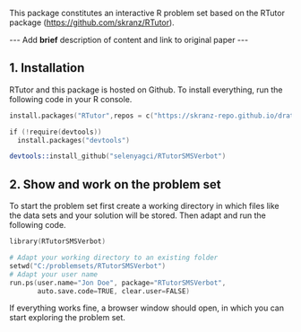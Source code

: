 This package constitutes an interactive R problem set based on the RTutor package (https://github.com/skranz/RTutor). 

--- Add **brief** description of content and link to original paper ---

## 1. Installation

RTutor and this package is hosted on Github. To install everything, run the following code in your R console.
```s
install.packages("RTutor",repos = c("https://skranz-repo.github.io/drat/",getOption("repos")))

if (!require(devtools))
  install.packages("devtools")

devtools::install_github("selenyagci/RTutorSMSVerbot")
```

## 2. Show and work on the problem set
To start the problem set first create a working directory in which files like the data sets and your solution will be stored. Then adapt and run the following code.
```s
library(RTutorSMSVerbot)

# Adapt your working directory to an existing folder
setwd("C:/problemsets/RTutorSMSVerbot")
# Adapt your user name
run.ps(user.name="Jon Doe", package="RTutorSMSVerbot",
       auto.save.code=TRUE, clear.user=FALSE)
```
If everything works fine, a browser window should open, in which you can start exploring the problem set.
